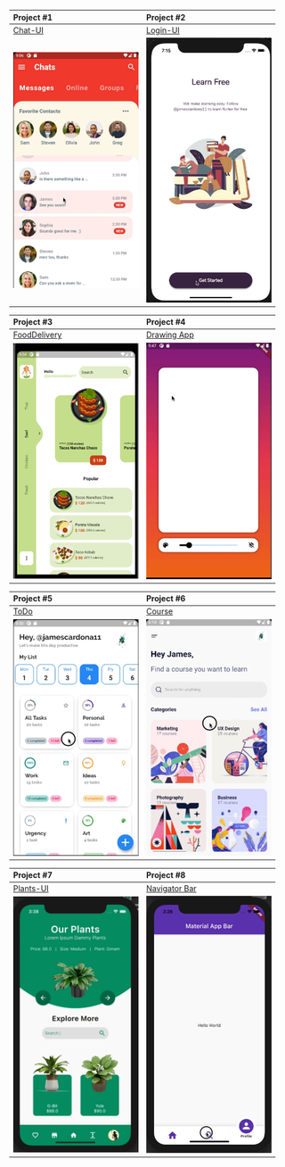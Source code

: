 

| Project #1  | Project #2 |
| :---        |    :----  |
| [Chat-UI](https://github.com/jamescardona11/flutter_ui_challenges/tree/master/chat_ui_flutter)      | [Login-UI](https://github.com/jamescardona11/flutter_ui_challenges/tree/master/login_animated_app)      |
| <img src="chat_ui_flutter/preview/preview.gif" width="225"/>  | <img src="login_animated_app/gif/preview.gif" width="225"/>       |

| Project #3  | Project #4 |
| :---        |    :----  |
| [FoodDelivery](https://github.com/jamescardona11/flutter_ui_challenges/tree/master/food_delivery_app)      | [Drawing App](https://github.com/jamescardona11/flutter_ui_challenges/tree/master/custom_painting_app)    |
| <img src="food_delivery_app/preview/preview.png" width="225"/>  | <img src="custom_painting_app/preview/preview.gif" width="225"/>     |

| Project #5  | Project #6 |
| :---        |    :----  |
| [ToDo](https://github.com/jamescardona11/flutter_ui_challenges/tree/master/todo_app_rp)      | [Course](https://github.com/jamescardona11/flutter_ui_challenges/tree/master/course_ui_app)    |
| <img src="todo_app_rp/preview/preview.gif" width="225"/>  | <img src="course_ui_app/preview/preview.gif" width="225"/>    |

| Project #7  | Project #8 |
| :---        |    :----   |
| [Plants-UI][plants]      | [Navigator Bar][navigator]     |
| <img src="plants_project/preview/preview.gif" width="225"/>  | <img src="simple_navigation_bar/preview/preview.gif" width="225"/> |


[//]: #Projects
[plants]: <https://github.com/jamescardona11/flutter_ui_challenges/tree/main/plants_project>
[navigator]: <https://github.com/jamescardona11/flutter_ui_challenges/tree/main/simple_navigation_bar>